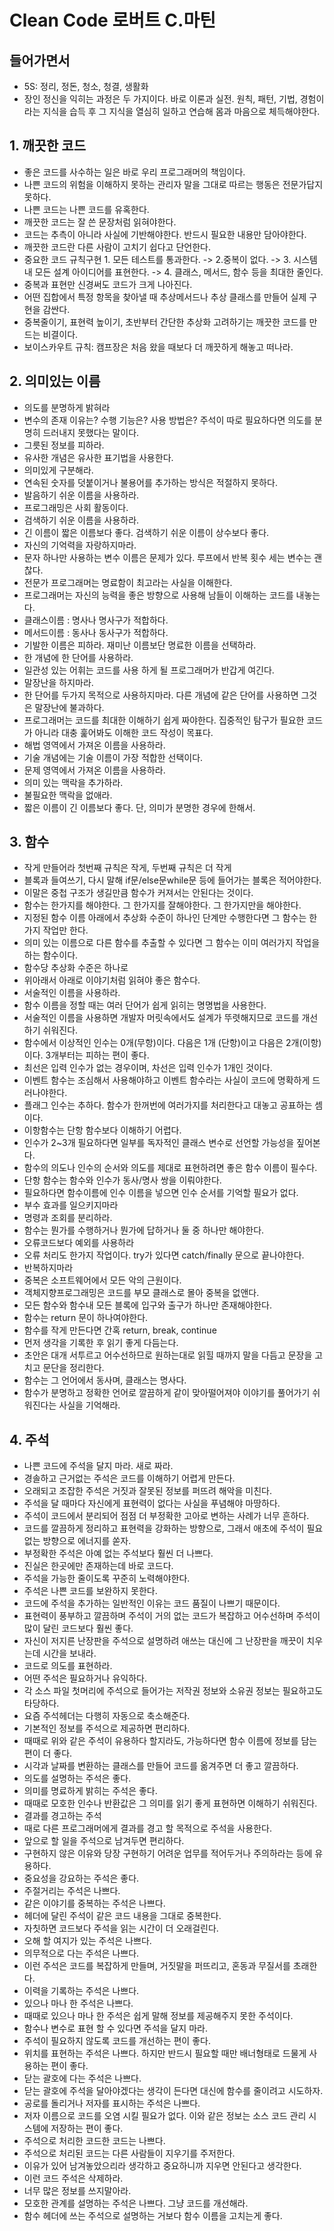 # Clean Code 로버트 C.마틴

## 들어가면서
- 5S: 정리, 정돈, 청소, 청결, 생활화
- 장인 정신을 익히는 과정은 두 가지이다. 바로 이론과 실전. 원칙, 패턴, 기법, 경험이라는 지식을 습득 후 그 지식을 열심히 일하고 연습해 몸과 마음으로 체득해야한다.
## 1. 깨끗한 코드
- 좋은 코드를 사수하는 일은 바로 우리 프로그래머의 책임이다.
- 나쁜 코드의 위험을 이해하지 못하는 관리자 말을 그대로 따르는 행동은 전문가답지 못하다.
- 나쁜 코드는 나쁜 코드를 유혹한다.
- 깨끗한 코드는 잘 쓴 문장처럼 읽혀야한다.
- 코드는 추측이 아니라 사실에 기반해야한다. 반드시 필요한 내용만 담아야한다.
- 깨끗한 코드란 다른 사람이 고치기 쉽다고 단언한다.
- 중요한 코드 규칙구현 1. 모든 테스트를 통과한다. -> 2.중복이 없다. -> 3. 시스템 내 모든 설계 아이디어를 표현한다. -> 4. 클래스, 메서드, 함수 등을 최대한 줄인다.
- 중복과 표현만 신경써도 코드가 크게 나아진다.
- 어떤 집합에서 특정 항목을 찾아낼 때 추상메서드나 추상 클래스를 만들어 실제 구현을 감싼다.
- 중복줄이기, 표현력 높이기, 초반부터 간단한 추상화 고려하기는 깨끗한 코드를 만드는 비결이다.
- 보이스카우트 규칙: 캠프장은 처음 왔을 때보다 더 깨끗하게 해놓고 떠나라.
## 2. 의미있는 이름
- 의도를 분명하게 밝혀라
- 변수의 존재 이유는? 수행 기능은? 사용 방법은? 주석이 따로 필요하다면 의도를 분명히 드러내지 못했다는 말이다.
- 그릇된 정보를 피하라.
- 유사한 개념은 유사한 표기법을 사용한다.
- 의미있게 구분해라.
- 연속된 숫자를 덧붙이거나 불용어를 추가하는 방식은 적절하지 못하다.
- 발음하기 쉬운 이름을 사용하라.
- 프로그래밍은 사회 활동이다.
- 검색하기 쉬운 이름을 사용하라.
- 긴 이름이 짧은 이름보다 좋다. 검색하기 쉬운 이름이 상수보다 좋다.
- 자신의 기억력을 자랑하지마라.
- 문자 하나만 사용하는 변수 이름은 문제가 있다. 루프에서 반복 횟수 세는 변수는 괜찮다.
- 전문가 프로그래머는 명료함이 최고라는 사실을 이해한다.
- 프로그래머는 자신의 능력을 좋은 방향으로 사용해 남들이 이해하는 코드를 내놓는다.
- 클래스이름 : 명사나 명사구가 적합하다.
- 메서드이름 : 동사나 동사구가 적합하다.
- 기발한 이름은 피하라. 재미난 이름보단 명료한 이름을 선택하라.
- 한 개념에 한 단어를 사용하라.
- 일관성 있는 어휘는 코드를 사용 하게 될 프로그래머가 반갑게 여긴다.
- 말장난을 하지마라.
- 한 단어를 두가지 목적으로 사용하지마라. 다른 개념에 같은 단어를 사용하면 그것은 말장난에 불과하다.
- 프로그래머는 코드를 최대한 이해하기 쉽게 짜야한다. 집중적인 탐구가 필요한 코드가 아니라 대충 훑어봐도 이해한 코드 작성이 목표다.
- 해법 영역에서 가져온 이름을 사용하라.
- 기술 개념에는 기술 이름이 가장 적합한 선택이다.
- 문제 영역에서 가져온 이름을 사용하라.
- 의미 있는 맥락을 추가하라.
- 불필요한 맥락을 없애라.
- 짧은 이름이 긴 이름보다 좋다. 단, 의미가 분명한 경우에 한해서.

## 3. 함수
- 작게 만들어라 첫번째 규칙은 작게, 두번째 규칙은 더 작게
- 블록과 들여쓰기, 다시 말해 if문/else문while문 등에 들어가는 블록은 적어야한다.
- 이말은 중첩 구조가 생길만큼 함수가 커져서는 안된다는 것이다.
- 함수는 한가지를 해야한다. 그 한가지를 잘해야한다. 그 한가지만을 해야한다.
- 지정된 함수 이름 아래에서 추상화 수준이 하나인 단계만 수행한다면 그 함수는 한가지 작업만 한다.
- 의미 있는 이름으로 다른 함수를 추출할 수 있다면 그 함수는 이미 여러가지 작업을 하는 함수이다.
- 함수당 추상화 수준은 하나로
- 위아래서 아래로 이야기처럼 읽혀야 좋은 함수다.
- 서술적인 이름을 사용하라.
- 함수 이름을 정할 때는 여러 단어가 쉽게 읽히는 명명법을 사용한다.
- 서술적인 이름을 사용하면 개발자 머릿속에서도 설계가 뚜렷해지므로 코드를 개선하기 쉬워진다.
- 함수에서 이상적인 인수는 0개(무항)이다. 다음은 1개 (단항)이고 다음은 2개(이항)이다. 3개부터는 피하는 편이 좋다.
- 최선은 입력 인수가 없는 경우이며, 차선은 입력 인수가 1개인 것이다.
- 이벤트 함수는 조심해서 사용해야하고 이벤트 함수라는 사실이 코드에 명확하게 드러나야한다.
- 플래그 인수는 추하다. 함수가 한꺼번에 여러가지를 처리한다고 대놓고 공표하는 셈이다.
- 이항함수는 단항 함수보다 이해하기 어렵다.
- 인수가 2~3개 필요하다면 일부를 독자적인 클래스 변수로 선언할 가능성을 짚어본다.
- 함수의 의도나 인수의 순서와 의도를 제대로 표현하려면 좋은 함수 이름이 필수다.
- 단항 함수는 함수와 인수가 동사/명사 쌍을 이뤄야한다.
- 필요하다면 함수이름에 인수 이름을 넣으면 인수 순서를 기억할 필요가 없다.
- 부수 효과를 일으키지마라
- 명령과 조회를 분리하라.
- 함수는 뭔가를 수행하거나 뭔가에 답하거나 둘 중 하나만 해야한다.
- 오류코드보다 예외를 사용하라
- 오류 처리도 한가지 작업이다. try가 있다면 catch/finally 문으로 끝나야한다.
- 반복하지마라
- 중복은 소프트웨어에서 모든 악의 근원이다.
- 객체지향프로그래밍은 코드를 부모 클래스로 몰아 중복을 없앤다.
- 모든 함수와  함수내 모든 블록에 입구와 출구가 하나만 존재해야한다.
- 함수는 return 문이 하나여야한다.
- 함수를 작게 만든다면 간혹 return, break, continue
- 먼저 생각을 기록한 후 읽기 좋게 다듬는다.
- 초안은 대개 서투르고 어수선하므로 원하는대로 읽힐 때까지 말을 다듬고 문장을 고치고 문단을 정리한다.
- 함수는 그 언어에서 동사며, 클래스는 명사다.
- 함수가 분명하고 정확한 언어로 깔끔하게 같이 맞아떨어져야 이야기를 풀어가기 쉬워진다는 사실을 기억해라.

## 4. 주석
- 나쁜 코드에 주석을 달지 마라. 새로 짜라.
- 경솔하고 근거없는 주석은 코드를 이해하기 어렵게 만든다.
- 오래되고 조잡한 주석은 거짓과 잘못된 정보를 퍼뜨려 해악을 미친다.
- 주석을 달 때마다 자신에게 표현력이 없다는 사실을 푸념해야 마땅하다.
- 주석이 코드에서 분리되어 점점 더 부정확한 고아로 변하는 사례가 너무 흔하다.
- 코드를 깔끔하게 정리하고 표현력을 강화하는 방향으로, 그래서 애초에 주석이 필요없는 방향으로 에너지를 쏟자.
- 부정확한 주석은 아예 없는 주석보다 훨씬 더 나쁘다.
- 진실은 한곳에만 존재하는데 바로 코드다.
- 주석을 가능한 줄이도록 꾸준히 노력해야한다.
- 주석은 나쁜 코드를 보완하지 못한다.
- 코드에 주석을 추가하는 일반적인 이유는 코드 품질이 나쁘기 때문이다.
- 표현력이 풍부하고 깔끔하며 주석이 거의 없는 코드가 복잡하고 어수선하며 주석이 많이 달린 코드보다 훨씬 좋다.
- 자신이 저지른 난장판을 주석으로 설명하려 애쓰는 대신에 그 난장판을 깨끗이 치우는데 시간을 보내라.
- 코드로 의도를 표현하라.
- 어떤 주석은 필요하거나 유익하다.
- 각 소스 파일 첫머리에 주석으로 들어가는 저작권 정보와 소유권 정보는 필요하고도 타당하다.
- 요즘 주석헤더는 다행히 자동으로 축소해준다.
- 기본적인 정보를 주석으로 제공하면 편리하다.
- 때때로 위와 같은 주석이 유용하다 할지라도, 가능하다면 함수 이름에 정보를 담는 편이 더 좋다.
- 시각과 날짜를 변환하는 클래스를 만들어 코드를 옮겨주면 더 좋고 깔끔하다.
- 의도를 설명하는 주석은 좋다.
- 의미를 명료하게 밝히는 주석은 좋다.
- 때때로 모호한 인수나 반환값은 그 의미를 읽기 좋게 표현하면 이해하기 쉬워진다.
- 결과를 경고하는 주석
- 때로 다른 프로그래머에게 결과를 경고 할 목적으로 주석을 사용한다.
- 앞으로 할 일을 주석으로 남겨두면 편리하다.
- 구현하지 않은 이유와 당장 구현하기 어려운 업무를 적어두거나 주의하라는 등에 유용하다.
- 중요성을 강요하는 주석은 좋다.
- 주절거리는 주석은 나쁘다.
- 같은 이야기를 중복하는 주석은 나쁘다.
- 헤더에 달린 주석이 같은 코드 내용을 그대로 중복한다.
- 자칫하면 코드보다 주석을 읽는 시간이 더 오래걸린다.
- 오해 할 여지가 있는 주석은 나쁘다.
- 의무적으로 다는 주석은 나쁘다.
- 이런 주석은 코드를 복잡하게 만들며, 거짓말을 퍼뜨리고, 혼동과 무질서를 초래한다.
- 이력을 기록하는 주석은 나쁘다.
- 있으나 마나 한 주석은 나쁘다.
- 때때로 있으나 마나 한 주석은 쉽게 말해 정보를 제공해주지 못한 주석이다.
- 함수나 변수로 표현 할 수 있다면 주석을 달지 마라.
- 주석이 필요하지 않도록 코드를 개선하는 편이 좋다.
- 위치를 표현하는 주석은 나쁘다. 하지만 반드시 필요할 때만 배너형태로 드물게 사용하는 편이 좋다.
- 닫는 괄호에 다는 주석은 나쁘다.
- 닫는 괄호에 주석을 달아야겠다는 생각이 든다면 대신에 함수를 줄이려고 시도하자.
- 공로를 돌리거나 저자를 표시하는 주석은 나쁘다.
- 저자 이름으로 코드를 오염 시킬 필요가 없다. 이와 같은 정보는 소스 코드 관리 시스템에 저장하는 편이 좋다.
- 주석으로 처리한 코드한 코드는 나쁘다.
- 주석으로 처리된 코드는 다른 사람들이 지우기를 주저한다.
- 이유가 있어 남겨놓았으리라 생각하고 중요하니까 지우면 안된다고 생각한다.
- 이런 코드 주석은 삭제하라.
- 너무 많은 정보를 쓰지말아라.
- 모호한 관계를 설명하는 주석은 나쁘다. 그냥 코드를 개선해라.
- 함수 헤더에 쓰는 주석으로 설명하는 거보다 함수 이름을 고치는게 좋다.

